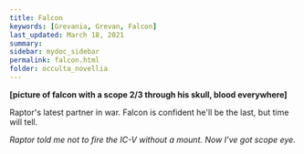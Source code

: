 ```yaml
---
title: Falcon
keywords: [Grevania, Grevan, Falcon]
last_updated: March 18, 2021
summary: 
sidebar: mydoc_sidebar
permalink: falcon.html
folder: occulta_novellia
---
```


**[picture of falcon with a scope 2/3 through his skull, blood everywhere]**

Raptor's latest partner in war. Falcon is confident he'll be the last, but time will tell.

*Raptor told me not to fire the IC-V without a mount. Now I've got scope eye.*
